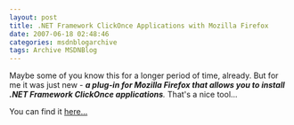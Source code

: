 ```yaml
---
layout: post
title: .NET Framework ClickOnce Applications with Mozilla Firefox
date: 2007-06-18 02:48:46
categories: msdnblogarchive
tags: Archive MSDNBlog
---
```


Maybe some of you know this for a longer period of time, already. But for me it was just new - ***a plug-in for Mozilla Firefox that allows you to install .NET Framework ClickOnce applications**.* That's a nice tool...

 You can find it [here...](https://addons.mozilla.org/en-US/firefox/addon/1608)


